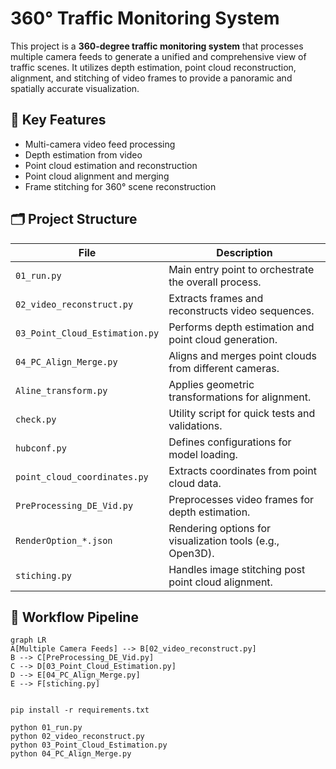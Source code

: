 # 360° Traffic Monitoring System

This project is a **360-degree traffic monitoring system** that processes multiple camera feeds to generate a unified and comprehensive view of traffic scenes. It utilizes depth estimation, point cloud reconstruction, alignment, and stitching of video frames to provide a panoramic and spatially accurate visualization.

## 🧠 Key Features

- Multi-camera video feed processing
- Depth estimation from video
- Point cloud estimation and reconstruction
- Point cloud alignment and merging
- Frame stitching for 360° scene reconstruction

## 🗂️ Project Structure

| File | Description |
|------|-------------|
| `01_run.py` | Main entry point to orchestrate the overall process. |
| `02_video_reconstruct.py` | Extracts frames and reconstructs video sequences. |
| `03_Point_Cloud_Estimation.py` | Performs depth estimation and point cloud generation. |
| `04_PC_Align_Merge.py` | Aligns and merges point clouds from different cameras. |
| `Aline_transform.py` | Applies geometric transformations for alignment. |
| `check.py` | Utility script for quick tests and validations. |
| `hubconf.py` | Defines configurations for model loading. |
| `point_cloud_coordinates.py` | Extracts coordinates from point cloud data. |
| `PreProcessing_DE_Vid.py` | Preprocesses video frames for depth estimation. |
| `RenderOption_*.json` | Rendering options for visualization tools (e.g., Open3D). |
| `stiching.py` | Handles image stitching post point cloud alignment. |

## 🔁 Workflow Pipeline

```mermaid
graph LR
A[Multiple Camera Feeds] --> B[02_video_reconstruct.py]
B --> C[PreProcessing_DE_Vid.py]
C --> D[03_Point_Cloud_Estimation.py]
D --> E[04_PC_Align_Merge.py]
E --> F[stiching.py]


pip install -r requirements.txt

python 01_run.py
python 02_video_reconstruct.py
python 03_Point_Cloud_Estimation.py
python 04_PC_Align_Merge.py
